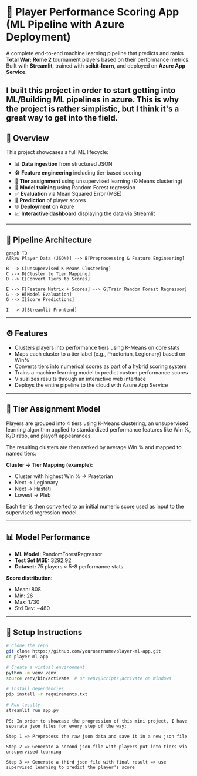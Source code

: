 # 🧠 Player Performance Scoring App (ML Pipeline with Azure Deployment)

A complete end-to-end machine learning pipeline that predicts and ranks **Total War: Rome 2** tournament players based on their performance metrics. Built with **Streamlit**, trained with **scikit-learn**, and deployed on **Azure App Service**.

I built this project in order to start getting into ML/Building ML pipelines in azure. This is why the project is rather simplistic, but I think it's a great way to get into the field.
---

## 📌 Overview

This project showcases a full ML lifecycle:

- 📊 **Data ingestion** from structured JSON
- 🛠️ **Feature engineering** including tier-based scoring
- 🧪 **Tier assignment** using unsupervised learning (K-Means clustering)
- 🌲 **Model training** using Random Forest regression
- ✅ **Evaluation** via Mean Squared Error (MSE)
- 🎯 **Prediction** of player scores
- 🌐 **Deployment** on Azure
- 📈 **Interactive dashboard** displaying the data via Streamlit

---

## 🔁 Pipeline Architecture

```
graph TD
A[Raw Player Data (JSON)] --> B[Preprocessing & Feature Engineering]

B --> C[Unsupervised K-Means Clustering]
C --> D[Cluster to Tier Mapping]
D --> E[Convert Tiers to Scores]

E --> F[Feature Matrix + Scores] --> G[Train Random Forest Regressor]
G --> H[Model Evaluation]
G --> I[Score Predictions]

I --> J[Streamlit Frontend]
```
---

## ⚙️ Features

- Clusters players into performance tiers using K-Means on core stats
- Maps each cluster to a tier label (e.g., Praetorian, Legionary) based on Win%
- Converts tiers into numerical scores as part of a hybrid scoring system
- Trains a machine learning model to predict custom performance scores
- Visualizes results through an interactive web interface
- Deploys the entire pipeline to the cloud with Azure App Service

---

## 🎯 Tier Assignment Model

Players are grouped into 4 tiers using K-Means clustering, an unsupervised learning algorithm applied to standardized performance features like Win %, K/D ratio, and playoff appearances.

The resulting clusters are then ranked by average Win % and mapped to named tiers:

**Cluster → Tier Mapping (example):**
- Cluster with highest Win % → Praetorian
- Next → Legionary
- Next → Hastati
- Lowest → Pleb

Each tier is then converted to an initial numeric score used as input to the supervised regression model.

---

## 📊 Model Performance

- **ML Model:** RandomForestRegressor
- **Test Set MSE:** 3292.92
- **Dataset:** 75 players × 5–8 performance stats

**Score distribution:**
- Mean: 808
- Min: 26
- Max: 1730
- Std Dev: ~480

---

## 🚀 Setup Instructions

```bash
# Clone the repo
git clone https://github.com/yourusername/player-ml-app.git
cd player-ml-app

# Create a virtual environment
python -m venv venv
source venv/bin/activate  # or venv\Scripts\activate on Windows

# Install dependencies
pip install -r requirements.txt

# Run locally
streamlit run app.py
```

```
PS: In order to showcase the progression of this mini project, I have separate json files for every step of the way:

Step 1 => Preprocess the raw json data and save it in a new json file 

Step 2 => Generate a second json file with players put into tiers via unsupervised learning 

Step 3 => Generate a third json file with final result => use supervised learning to predict the player's score
```